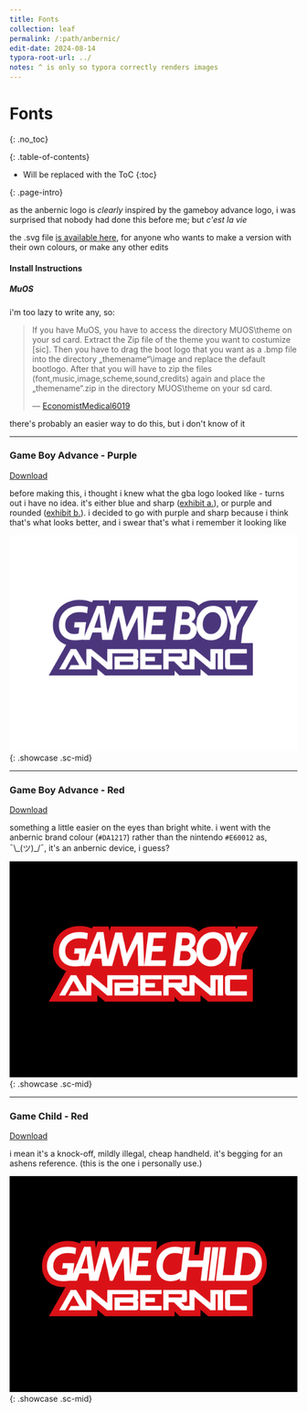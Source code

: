 ```yaml
---
title: Fonts
collection: leaf
permalink: /:path/anbernic/
edit-date: 2024-08-14
typora-root-url: ../
notes: ^ is only so typora correctly renders images
---
```


# Fonts

{: .no_toc}

<div class="contents-intro-container" markdown="1">

{: .table-of-contents}

* Will be replaced with the ToC
  {:toc}

{: .page-intro}

as the anbernic logo is _clearly_ inspired by the gameboy advance logo, i was surprised that nobody had done this before me; but _c'est la vie_

</div>

the .svg file [is available here](/assets/images/anbernic/bootlogo.svg), for anyone who wants to make a version with their own colours, or make any other edits

#### Install Instructions

##### MuOS

i'm too lazy to write any, so:

> If you have MuOS, you have to access the directory MUOS\theme on your sd card. Extract the Zip file of the theme you want to costumize [sic]. Then you have to drag the boot logo that you want as a .bmp file into the directory „themename“\image and replace the default bootlogo. After that you will have to zip the files (font,music,image,scheme,sound,credits) again and place the „themename“.zip in the directory MUOS\theme on your sd card.
> 
> &mdash; [EconomistMedical6019](https://nm.reddit.com/r/RG35XX/comments/1dh98vr/boot_logo_set_for_rg35xx_spplush/l8w0mkz/?context=10000)

there's probably an easier way to do this, but i don't know of it

---

### Game Boy Advance - Purple

<a href="/assets/images/anbernic/gba-purple/bootlogo.bmp" download>Download</a>

before making this, i thought i knew what the gba logo looked like - turns out i have no idea. it's either blue and sharp ([exhibit a.](https://static.wikia.nocookie.net/logopedia/images/a/a1/Gameboy_advance_logo_stacked.svg/revision/latest?cb=20220620020941)), or purple and rounded ([exhibit b.](https://static.wikia.nocookie.net/castlevania/images/8/8e/Game-boy-advance-logo.jpg/revision/latest?cb=20211001195618)). i decided to go with purple and sharp because i think that's what looks better, and i swear that's what i remember it looking like

![](/assets/images/anbernic/gba-purple/bootlogo.bmp){: .showcase .sc-mid}

---

### Game Boy Advance - Red

<a href="/assets/images/anbernic/gba-red/bootlogo.bmp" download>Download</a>

something a little easier on the eyes than bright white. i went with the anbernic brand colour (`#DA1217`) rather than the nintendo `#E60012` as, ¯\\_(ツ)\_/¯, it's an anbernic device, i guess?

![](/assets/images/anbernic/gba-red/bootlogo.bmp){: .showcase .sc-mid}

---

### Game Child - Red

<a href="/assets/images/anbernic/gc-red/bootlogo.bmp" download>Download</a>

i mean it's a knock-off, mildly illegal, cheap handheld. it's begging for an ashens reference. (this is the one i personally use.)

![](/assets/images/anbernic/gc-red/bootlogo.bmp){: .showcase .sc-mid}
